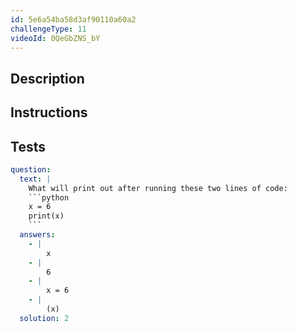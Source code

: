 ```yaml
---
id: 5e6a54ba58d3af90110a60a2
challengeType: 11
videoId: 0QeGbZNS_bY
---
```


## Description
<section id='description'>
</section>

## Instructions
<section id='instructions'>

</section>

## Tests
<section id='tests'>

```yml
question:
  text: |
    What will print out after running these two lines of code:
    ```python
    x = 6
    print(x)
    ```
  answers:
    - |
        x
    - |
        6
    - |
        x = 6
    - |
        (x)
  solution: 2
```

</section>
